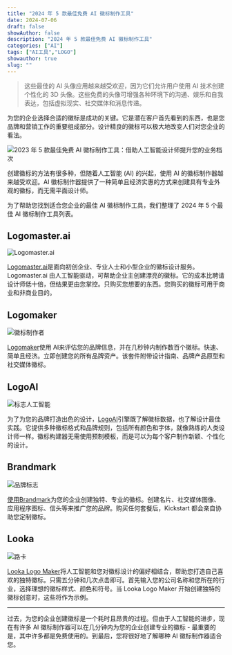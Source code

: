 ```yaml
---
title: "2024 年 5 款最佳免费 AI 徽标制作工具"
date: 2024-07-06
draft: false
showAuthor: false
description: "2024 年 5 款最佳免费 AI 徽标制作工具"
categories: ["AI"]
tags: ["AI工具","LOGO"]
showauthor: true
slug: ""
---
```


>这些最佳的 AI 头像应用越来越受欢迎，因为它们允许用户使用 AI 技术创建个性化的 3D 头像。这些免费的头像可增强各种环境下的沟通、娱乐和自我表达，包括虚拟现实、社交媒体和消息传递。

为您的企业选择合适的徽标是成功的关键。它是潜在客户首先看到的东西，也是您品牌和营销工作的重要组成部分。设计精良的徽标可以极大地改变人们对您企业的看法。

![2023 年 5 款最佳免费 AI 徽标制作工具：借助人工智能设计师提升您的业务档次](https://mpost.io/wp-content/uploads/image-71-22-1024x683.jpg)

创建徽标的方法有很多种，但随着人工智能 (AI) 的兴起，使用 AI 的徽标制作器越来越受欢迎。AI 徽标制作器提供了一种简单且经济实惠的方式来创建具有专业外观的徽标，而无需平面设计师。

为了帮助您找到适合您企业的最佳 AI 徽标制作工具，我们整理了 2024 年 5 个最佳 AI 徽标制作工具列表。

## **Logomaster.ai**



![Logomaster.ai](https://mpost.io/wp-content/uploads/image-71-17-1024x696.jpg)

[Logomaster.ai](https://logomaster.ai/)是面向初创企业、专业人士和小型企业的徽标设计服务。Logomaster.ai 由人工智能驱动，可帮助企业主创建漂亮的徽标。它的成本比聘请设计师低十倍，但结果更由您掌控。只购买您想要的东西。您购买的徽标可用于商业和非商业目的。

## Logomaker

![徽标制作者](https://mpost.io/wp-content/uploads/image-71-18.jpg)

[Logomaker](https://designs.ai/en/logomaker)使用 AI来评估您的品牌信息，并在几秒钟内制作数百个徽标。快速、简单且经济。立即创建您的所有品牌资产。该套件附带设计指南、品牌产品原型和社交媒体徽标。

## LogoAI

![标志人工智能](https://mpost.io/wp-content/uploads/image-71-19-1024x527.jpg)

为了为您的品牌打造出色的设计，[LogoAI](https://www.logoai.com/logo-maker)引擎既了解徽标数据，也了解设计最佳实践。它提供多种徽标格式和品牌规则，包括所有颜色和字体，就像熟练的人类设计师一样。徽标构建器无需使用预制模板，而是可以为每个客户制作新颖、个性化的设计。



## Brandmark

![品牌标志](https://mpost.io/wp-content/uploads/image-71-20-1024x543.jpg)

[使用Brandmark](https://brandmark.io/)为您的企业创建独特、专业的徽标。创建名片、社交媒体图像、应用程序图标、信头等来推广您的品牌。购买任何套餐后，Kickstart 都会亲自协助您定制徽标。



## Looka

![路卡](https://mpost.io/wp-content/uploads/image-71-21.jpg)

[Looka Logo Maker](https://looka.com/logo-maker/)将人工智能和您对徽标设计的偏好相结合，帮助您打造自己喜欢的独特徽标。只需五分钟和几次点击即可。首先输入您的公司名称和您所在的行业，选择理想的徽标样式、颜色和符号。当 Looka Logo Maker 开始创建独特的徽标创意时，这些将作为示例。

------

过去，为您的企业创建徽标是一个耗时且昂贵的过程。但由于人工智能的进步，现在有许多 AI 徽标制作器可以在几分钟内为您的企业创建专业的徽标 - 最重要的是，其中许多都是免费使用的。到最后，您将很好地了解哪种 AI 徽标制作器适合您。